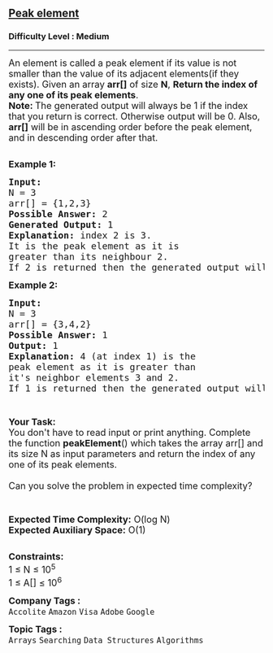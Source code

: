 <h2><a href="https://www.geeksforgeeks.org/problems/peak-element/1?utm_source=geeksforgeeks&utm_medium=ml_article_practice_tab&utm_campaign=article_practice_tab">Peak element</a></h2><h3>Difficulty Level : Medium</h3><hr><div class="problems_problem_content__Xm_eO"><p><span style="font-size: 18px;">An element is called a peak element if its value is not smaller than the value of its adjacent elements(if they exists). Given an array <strong>arr[]</strong> of size&nbsp;<strong>N</strong>,&nbsp;<strong>Return the index of any one of its&nbsp;peak elements</strong>.&nbsp;<br><strong>Note:&nbsp;</strong>The generated output will always be 1 if the index that you return is correct. Otherwise output will be 0. Also, <strong>arr[]</strong> will be in ascending order before the peak element, and in descending order after that.</span></p>
<p><br><strong><span style="font-size: 18px;">Example 1:</span></strong></p>
<pre><strong><span style="font-size: 18px;">Input: 
</span></strong><span style="font-size: 18px;">N = 3
arr[] = {1,2,3}
</span><strong><span style="font-size: 18px;">Possible Answer: </span></strong><span style="font-size: 18px;">2
<strong>Generated Output:</strong> 1
<strong>Explanation:</strong> index 2 is 3.
It is the peak element as it is 
greater than its neighbour 2.
If 2 is returned then the generated output will be 1 else 0.</span>
</pre>
<p><strong><span style="font-size: 18px;">Example 2:</span></strong></p>
<pre><strong><span style="font-size: 18px;">Input:
</span></strong><span style="font-size: 18px;">N = 3
arr[] = {3,4,2}
</span><strong><span style="font-size: 18px;">Possible Answer: </span></strong><span style="font-size: 18px;">1
<strong>Output: </strong>1<strong>
Explanation: </strong>4 (at index 1) is the 
peak element as it is greater than 
it's neighbor elements 3 and 2.
</span><span style="font-size: 18px;">If 1 is returned then the generated output will be 1 else 0.</span>
</pre>
<p>&nbsp;</p>
<p><strong><span style="font-size: 18px;">Your Task:</span></strong><br><span style="font-size: 18px;">You don't have to read&nbsp;input or print anything. Complete the function <strong>peakElement</strong>() which takes the array arr[] and its size N as input parameters and return the&nbsp;index of any one of its peak elements.<br><br>Can you solve the problem in expected time complexity?</span></p>
<p>&nbsp;</p>
<p><span style="font-size: 18px;"><strong>Expected Time Complexity:</strong>&nbsp;O(log N)<br><strong>Expected Auxiliary Space:</strong>&nbsp;O(1)</span></p>
<p><br><span style="font-size: 18px;"><strong>Constraints:</strong><br>1 ≤ N ≤ 10<sup>5</sup><br>1 ≤ A[] ≤ 10<sup>6</sup></span></p></div><p><span style=font-size:18px><strong>Company Tags : </strong><br><code>Accolite</code>&nbsp;<code>Amazon</code>&nbsp;<code>Visa</code>&nbsp;<code>Adobe</code>&nbsp;<code>Google</code>&nbsp;<br><p><span style=font-size:18px><strong>Topic Tags : </strong><br><code>Arrays</code>&nbsp;<code>Searching</code>&nbsp;<code>Data Structures</code>&nbsp;<code>Algorithms</code>&nbsp;